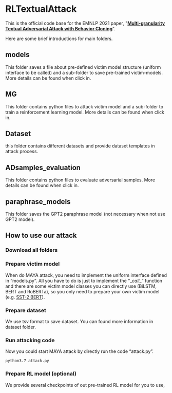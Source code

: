 # RLTextualAttack

This is the official code base for the EMNLP 2021 paper, "[**Multi-granularity Textual Adversarial Attack with Behavior Cloning**](https://arxiv.org/pdf/1912.10375.pdf)".

Here are some brief introductions for main folders.

## models

This folder  saves a file about pre-defined victim model structure (uniform interface to be called) and a sub-folder to save pre-trained victim-models. More details can be found when click in.

## MG

This folder contains  python files to attack victim model and a sub-folder to train a reinforcement learning model. More details can be found when click in.

## Dataset

this folder contains different datasets and provide dataset templates in attack process.

## ADsamples_evaluation

This folder contains python files to evaluate adversarial samples. More details can be found when click in.

## paraphrase_models

This folder saves the GPT2 paraphrase model (not necessary when not use GPT2 model).

## How to use our attack

### Download all folders

### Prepare victim model

When do MAYA attack, you need to implement the uniform interface defined in “models.py”. All you have to do is just to implement the “\__call__” function and there are some victim model classes you can directly use (BiLSTM, BERT and RoBERTa), so you only need to prepare your own victim model (e.g. [SST-2 BERT](https://drive.google.com/drive/folders/1T9dq05YcVluuQ9UpEpg_KHya51HycuYU)).

### Prepare dataset

We use tsv format to save dataset. You can found more information in dataset folder.



### Run attacking code

Now you could start MAYA attack by directly run the code “attack.py”.

```
python3.7 attack.py
```



### Prepare RL model (optional)

We provide several checkpoints of out pre-trained RL model for you to use, 

